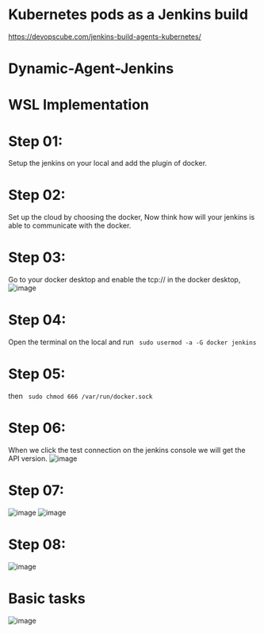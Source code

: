 # Kubernetes pods as a Jenkins build
https://devopscube.com/jenkins-build-agents-kubernetes/

# Dynamic-Agent-Jenkins
# WSL Implementation
# Step 01:
 Setup the jenkins on your local and add the plugin of docker.
# Step 02:
 Set up the cloud by choosing the docker, Now think how will your jenkins is able to communicate with the docker.
# Step 03:
 Go to your docker desktop and enable the tcp:// in the docker desktop, 
![image](https://github.com/ilove1DevOps/Dynamic-Agent-Jenkins/assets/128630024/97fffa13-b1db-41d3-8931-5652586f7d03)
# Step 04: 
Open the terminal on the local and run ``` sudo usermod -a -G docker jenkins```
# Step 05:
 then ``` sudo chmod 666 /var/run/docker.sock```
# Step 06:
 When we click the test connection on the jenkins console we will get the API version.
![image](https://github.com/ilove1DevOps/Dynamic-Agent-Jenkins/assets/128630024/e4bdb7a0-e470-4942-92d7-207bd9dcda0c)

# Step 07: 
![image](https://github.com/ilove1DevOps/Dynamic-Agent-Jenkins/assets/128630024/f67af659-9605-40a6-bacb-fa1f0701790f)
![image](https://github.com/ilove1DevOps/Dynamic-Agent-Jenkins/assets/128630024/46f9a20f-fa73-4955-9372-2bbec496b1c9)

# Step 08:
![image](https://github.com/ilove1DevOps/Dynamic-Agent-Jenkins/assets/128630024/89d6c367-2692-4231-bd4c-dfdb0fcff69f)






# Basic tasks
![image](https://github.com/ilove1DevOps/Dynamic-Agent-Jenkins/assets/128630024/58495015-946e-41dd-99b8-754032371189)
